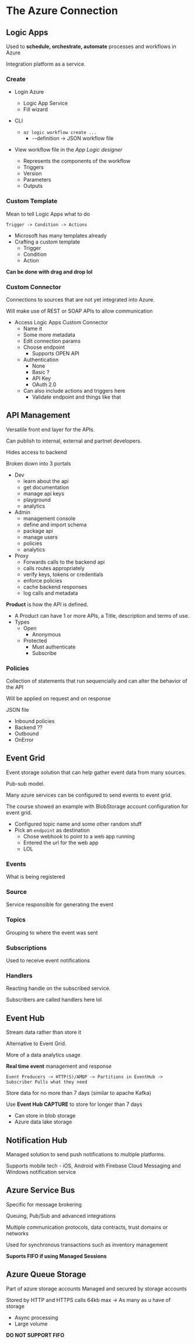 # The Azure Connection

## Logic Apps

Used to **schedule, orchestrate, automate** processes and workflows in Azure

Integration platform as a service.

### Create

* Login Azure
  * Logic App Service
  * Fill wizard

* CLI
  * `az logic workflow create ...`
    * --definition -> JSON workflow file

* View workflow file in the *App Logic designer*
  * Represents the components of the workflow
  * Triggers
  * Version
  * Parameters
  * Outputs

### Custom Template

Mean to tell Logic Apps what to do

`Trigger -> Condition -> Actions`

* Microsoft has many templates already
* Crafting a custom template
  * Trigger
  * Condition
  * Action

**Can be done with drag and drop lol**

### Custom Connector

Connections to sources that are not yet integrated into Azure.

Will make use of REST or SOAP APIs to allow communication

* Access Logic Apps Custom Connector
  * Name it
  * Some more metadata
  * Edit connection params
  * Choose endpoint
    * Supports OPEN API
  * Authentication
    * None
    * Basic ?
    * API Key
    * OAuth 2.0
  * Can also include actions and triggers here
    * Validate endpoint and things like that

## API Management

Versatile front end layer for the APIs.

Can publish to internal, external and partnet developers.

Hides access to backend

Broken down into 3 portals

* Dev
  * learn about the api
  * get documentation
  * manage api keys
  * playground
  * analytics
* Admin
  * management console
  * define and import schema
  * package api
  * manage users
  * policies
  * analytics
* Proxy
  * Forwards calls to the backend api
  * calls routes appropriately
  * verify keys, tokens or credentials
  * enforce policies
  * cache backend responses
  * log calls and metadata

**Product** is how the API is defined.
* A Product can have 1 or more APIs, a Title, description and terms of use.
* Types
  * Open
    * Anonymous
  * Protected
    * Must authenticate
    * Subscribe

### Policies

Collection of statements that run sequencially and can alter the behavior of the API

Will be applied on request and on response

JSON file
* Inbound policies
* Backend ??
* Outbound
* OnError

## Event Grid

Event storage solution that can help gather event data from many sources.

Pub-sub model.

Many azure services can be configured to send events to event grid.

The course showed an example with BlobStorage account configuration for event grid.
* Configured topic name and some other random stuff
* Pick an `endpoint` as destination
  * Chose webhook to point to a web app running
  * Entered the url for the web app
  * LOL

### Events

What is being registered

### Source

Service responsible for generating the event

### Topics

Grouping to where the event was sent

### Subscriptions

Used to receive event notifications

### Handlers

Reacting handle on the subscribed service.

Subscribers are called handlers here lol

## Event Hub

Stream data rather than store it

Alternative to Event Grid.

More of a data analytics usage

**Real time event** management and response

`Event Producers -> HTTP(S)/AMQP -> Partitions in EventHub -> Subscriber Pulls what they need`

Store data for no more than 7 days (similar to apache Kafka)

Use **Event Hub CAPTURE** to store for longer than 7 days
* Can store in blob storage
* Azure data lake storage

## Notification Hub

Managed solution to send push notifications to multiple platforms.

Supports mobile tech - iOS, Android with Firebase Cloud Messaging and Windows notification service

## Azure Service Bus

Specific for message brokering

Queuing, Pub/Sub and advanced integrations

Multiple communication protocols, data contracts, trust domains or networks

Used for synchronous transactions such as inventory management

**Suports FIFO if using Managed Sessions**

## Azure Queue Storage

Part of azure storage accounts
Managed and secured by storage accounts

Stored by HTTP and HTTPS calls
64kb max -> As many as u have of storage

* Async processing
* Large volume

**DO NOT SUPPORT FIFO**
